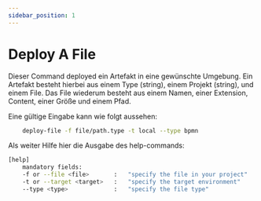 ```yaml
---
sidebar_position: 1
---
```


# Deploy A File

Dieser Command deployed ein Artefakt in eine gewünschte Umgebung.
Ein Artefakt besteht hierbei aus einem Type (string), einem Projekt (string), und einem File.
Das File wiederum besteht aus einem Namen, einer Extension, Content, einer Größe und einem Pfad.

Eine gültige Eingabe kann wie folgt aussehen:
```bash
    deploy-file -f file/path.type -t local --type bpmn
```

Als weiter Hilfe hier die Ausgabe des help-commands:
```bash
[help]    
    mandatory fields:
    -f or --file <file>       :   "specify the file in your project"
    -t or --target <target>   :   "specify the target environment"
    --type <type>             :   "specify the file type"
```
